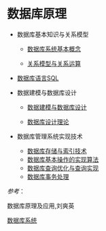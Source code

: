# 数据库原理


* 数据库基本知识与关系模型

  * [数据库系统基本概念]()

  * [关系模型与关系运算]()

* [数据库语言SQL]()

* 数据建模与数据库设计

  * [数据建模与数据库设计]()

  * [数据库设计理论]()

* 数据库管理系统实现技术

  * [数据库存储与索引技术]()
  * [数据库基本操作的实现算法]()
  * [数据库查询优化与查询实现]()
  * [数据库事务处理]()


*参考*：

数据库原理及应用,刘爽英

[数据库系统](https://www.bilibili.com/video/BV1B4411Y7iE?from=search&seid=7233691904976253184)
